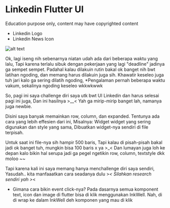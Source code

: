 # Linkedin Flutter UI #
Education purpose only, content may have copyrighted content
* Linkedin Logo
* Linkedin News Icon

![alt text](https://i.imgur.com/gPorpZV.png)

Ok, lagi iseng nih sebenarnya niatan udah ada dari beberapa waktu yang lalu,
Tapi karena terlalu sibuk dengan pekerjaan yang lagi "deadline" jadinya ga sempet sempet.
Padahal kalau dilakuin rutin bakal ok banget nih bwt latihan ngoding, dan memang harus dilakuin juga sih.
Khawatir keseleo juga tuh jari kalo ga sering dilatih ngoding,
*Pengalaman pernah beberapa waktu vakum, sekalinya ngoding keseleo wkkwkwwk

So, pagi ini saya challenge diri saya utk bwt UI Linkedin dan harus selesai pagi ini juga,
Dan ini hasilnya >__<
Yah ga mirip-mirip banget lah, namanya juga newbie.

Disini saya banyak memainkan row, column, dan expanded.
Tentunya ada cara yang lebih effesien dari ini,
Misalnya:
Widget widget yang sering digunakan dan style yang sama,
Dibuatkan widget-nya sendiri di file terpisah.

Untuk saat ini file-nya sih hampir 500 baris,
Tapi kalau di pisah-pisah bakal jadi ok banget tuh, mungkin bisa 100 baris x ya >_<
Dan lumayan juga loh ke depan kalo bikin hal serupa jadi ga pegel ngetikin row, column, textstyle dkk moloo ~~

Tapi karena kali ini saya memang hanya menchallenge diri saya sendiri,
Yasudah.. kita manfaaatkan cara seadanya dulu >_<
Silahkan research sendiri yah >_<

* Gimana cara bikin event click-nya? 
Pada dasarnya semua komponent text, icon dan image di flutter bisa di klik menggunakan InkWell.
Nah, di di wrap ke dalam InkWell deh komponen yang mau di klik

